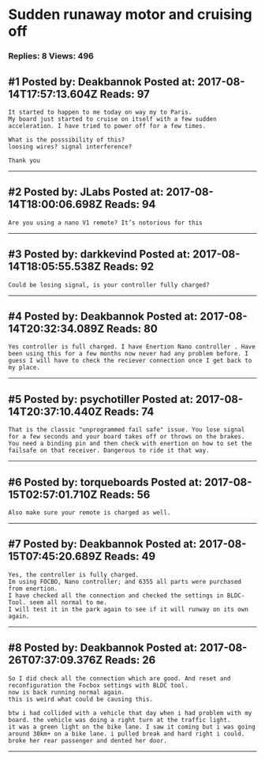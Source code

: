 # Sudden runaway motor and cruising off

### Replies: 8 Views: 496

## \#1 Posted by: Deakbannok Posted at: 2017-08-14T17:57:13.604Z Reads: 97

```
It started to happen to me today on way my to Paris.
My board just started to cruise on itself with a few sudden acceleration. I have tried to power off for a few times. 

What is the posssibility of this?
loosing wires? signal interference?

Thank you
```

---
## \#2 Posted by: JLabs Posted at: 2017-08-14T18:00:06.698Z Reads: 94

```
Are you using a nano V1 remote? It’s notorious for this
```

---
## \#3 Posted by: darkkevind Posted at: 2017-08-14T18:05:55.538Z Reads: 92

```
Could be losing signal, is your controller fully charged?
```

---
## \#4 Posted by: Deakbannok Posted at: 2017-08-14T20:32:34.089Z Reads: 80

```
Yes controller is full charged. I have Enertion Nano controller . Have been using this for a few months now never had any problem before. I guess I will have to check the reciever connection once I get back to my place.
```

---
## \#5 Posted by: psychotiller Posted at: 2017-08-14T20:37:10.440Z Reads: 74

```
That is the classic "unprogrammed fail safe" issue. You lose signal for a few seconds and your board takes off or throws on the brakes. You need a binding pin and then check with enertion on how to set the failsafe on that receiver. Dangerous to ride it that way.
```

---
## \#6 Posted by: torqueboards Posted at: 2017-08-15T02:57:01.710Z Reads: 56

```
Also make sure your remote is charged as well.
```

---
## \#7 Posted by: Deakbannok Posted at: 2017-08-15T07:45:20.689Z Reads: 49

```
Yes, the controller is fully charged.
Im using FOCBO, Nano controller; and 6355 all parts were purchased from enertion.
I have checked all the connection and checked the settings in BLDC-Tool. seem all normal to me.
I will test it in the park again to see if it will runway on its own again.
```

---
## \#8 Posted by: Deakbannok Posted at: 2017-08-26T07:37:09.376Z Reads: 26

```
So I did check all the connection which are good. And reset and reconfiguration the Focbox settings with BLDC tool.
now is back running normal again. 
this is weird what could be causing this.

btw i had collided with a vehicle that day when i had problem with my board. the vehicle was doing a right turn at the traffic light.
it was a green light on the bike lane. I saw it coming but i was going around 30km+ on a bike lane. i pulled break and hard right i could. broke her rear passenger and dented her door.
```

---
